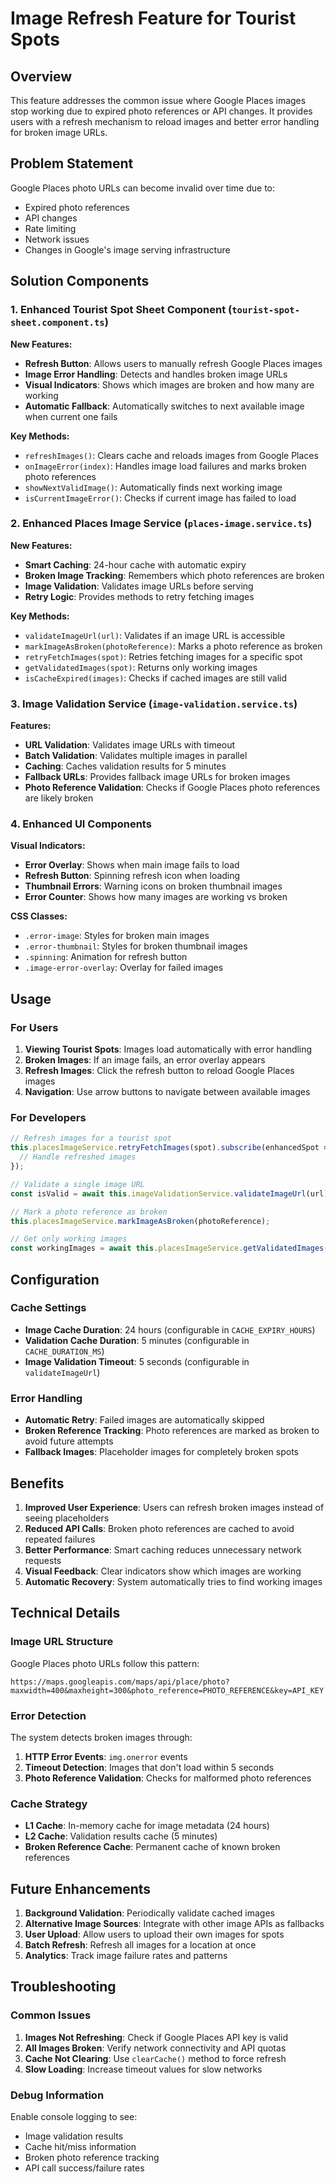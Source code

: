 # Image Refresh Feature for Tourist Spots

## Overview

This feature addresses the common issue where Google Places images stop working due to expired photo references or API changes. It provides users with a refresh mechanism to reload images and better error handling for broken image URLs.

## Problem Statement

Google Places photo URLs can become invalid over time due to:
- Expired photo references
- API changes
- Rate limiting
- Network issues
- Changes in Google's image serving infrastructure

## Solution Components

### 1. Enhanced Tourist Spot Sheet Component (`tourist-spot-sheet.component.ts`)

**New Features:**
- **Refresh Button**: Allows users to manually refresh Google Places images
- **Image Error Handling**: Detects and handles broken image URLs
- **Visual Indicators**: Shows which images are broken and how many are working
- **Automatic Fallback**: Automatically switches to next available image when current one fails

**Key Methods:**
- `refreshImages()`: Clears cache and reloads images from Google Places
- `onImageError(index)`: Handles image load failures and marks broken photo references
- `showNextValidImage()`: Automatically finds next working image
- `isCurrentImageError()`: Checks if current image has failed to load

### 2. Enhanced Places Image Service (`places-image.service.ts`)

**New Features:**
- **Smart Caching**: 24-hour cache with automatic expiry
- **Broken Image Tracking**: Remembers which photo references are broken
- **Image Validation**: Validates image URLs before serving
- **Retry Logic**: Provides methods to retry fetching images

**Key Methods:**
- `validateImageUrl(url)`: Validates if an image URL is accessible
- `markImageAsBroken(photoReference)`: Marks a photo reference as broken
- `retryFetchImages(spot)`: Retries fetching images for a specific spot
- `getValidatedImages(spot)`: Returns only working images
- `isCacheExpired(images)`: Checks if cached images are still valid

### 3. Image Validation Service (`image-validation.service.ts`)

**Features:**
- **URL Validation**: Validates image URLs with timeout
- **Batch Validation**: Validates multiple images in parallel
- **Caching**: Caches validation results for 5 minutes
- **Fallback URLs**: Provides fallback image URLs for broken images
- **Photo Reference Validation**: Checks if Google Places photo references are likely broken

### 4. Enhanced UI Components

**Visual Indicators:**
- **Error Overlay**: Shows when main image fails to load
- **Refresh Button**: Spinning refresh icon when loading
- **Thumbnail Errors**: Warning icons on broken thumbnail images
- **Error Counter**: Shows how many images are working vs broken

**CSS Classes:**
- `.error-image`: Styles for broken main images
- `.error-thumbnail`: Styles for broken thumbnail images
- `.spinning`: Animation for refresh button
- `.image-error-overlay`: Overlay for failed images

## Usage

### For Users

1. **Viewing Tourist Spots**: Images load automatically with error handling
2. **Broken Images**: If an image fails, an error overlay appears
3. **Refresh Images**: Click the refresh button to reload Google Places images
4. **Navigation**: Use arrow buttons to navigate between available images

### For Developers

```typescript
// Refresh images for a tourist spot
this.placesImageService.retryFetchImages(spot).subscribe(enhancedSpot => {
  // Handle refreshed images
});

// Validate a single image URL
const isValid = await this.imageValidationService.validateImageUrl(url);

// Mark a photo reference as broken
this.placesImageService.markImageAsBroken(photoReference);

// Get only working images
const workingImages = await this.placesImageService.getValidatedImages(spot);
```

## Configuration

### Cache Settings
- **Image Cache Duration**: 24 hours (configurable in `CACHE_EXPIRY_HOURS`)
- **Validation Cache Duration**: 5 minutes (configurable in `CACHE_DURATION_MS`)
- **Image Validation Timeout**: 5 seconds (configurable in `validateImageUrl`)

### Error Handling
- **Automatic Retry**: Failed images are automatically skipped
- **Broken Reference Tracking**: Photo references are marked as broken to avoid future attempts
- **Fallback Images**: Placeholder images for completely broken spots

## Benefits

1. **Improved User Experience**: Users can refresh broken images instead of seeing placeholders
2. **Reduced API Calls**: Broken photo references are cached to avoid repeated failures
3. **Better Performance**: Smart caching reduces unnecessary network requests
4. **Visual Feedback**: Clear indicators show which images are working
5. **Automatic Recovery**: System automatically tries to find working images

## Technical Details

### Image URL Structure
Google Places photo URLs follow this pattern:
```
https://maps.googleapis.com/maps/api/place/photo?maxwidth=400&maxheight=300&photo_reference=PHOTO_REFERENCE&key=API_KEY
```

### Error Detection
The system detects broken images through:
1. **HTTP Error Events**: `img.onerror` events
2. **Timeout Detection**: Images that don't load within 5 seconds
3. **Photo Reference Validation**: Checks for malformed photo references

### Cache Strategy
- **L1 Cache**: In-memory cache for image metadata (24 hours)
- **L2 Cache**: Validation results cache (5 minutes)
- **Broken Reference Cache**: Permanent cache of known broken references

## Future Enhancements

1. **Background Validation**: Periodically validate cached images
2. **Alternative Image Sources**: Integrate with other image APIs as fallbacks
3. **User Upload**: Allow users to upload their own images for spots
4. **Batch Refresh**: Refresh all images for a location at once
5. **Analytics**: Track image failure rates and patterns

## Troubleshooting

### Common Issues

1. **Images Not Refreshing**: Check if Google Places API key is valid
2. **All Images Broken**: Verify network connectivity and API quotas
3. **Cache Not Clearing**: Use `clearCache()` method to force refresh
4. **Slow Loading**: Increase timeout values for slow networks

### Debug Information

Enable console logging to see:
- Image validation results
- Cache hit/miss information
- Broken photo reference tracking
- API call success/failure rates
